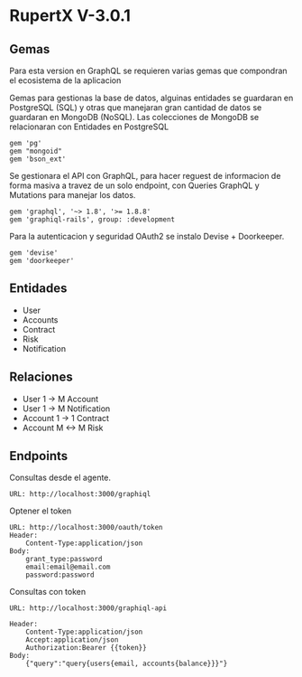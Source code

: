 # RupertX V-3.0.1


## Gemas

Para esta version en GraphQL se requieren varias gemas que compondran el ecosistema de la aplicacion


Gemas para gestionas la base de datos, alguinas entidades se guardaran en PostgreSQL (SQL) y otras que manejaran gran cantidad de datos se guardaran en MongoDB (NoSQL). Las colecciones de MongoDB se relacionaran con Entidades en PostgreSQL
```
gem 'pg'
gem "mongoid"
gem 'bson_ext'
```

Se gestionara el API con GraphQL, para hacer reguest de informacion de forma masiva a travez de un solo endpoint, con Queries GraphQL y Mutations para manejar los datos.

```
gem 'graphql', '~> 1.8', '>= 1.8.8'
gem 'graphiql-rails', group: :development
```

Para la autenticacion y seguridad OAuth2 se instalo Devise + Doorkeeper.

```
gem 'devise'
gem 'doorkeeper'
```

## Entidades

* User
* Accounts
* Contract
* Risk
* Notification

## Relaciones

* User 1 -> M Account
* User 1 -> M Notification
* Account 1 -> 1 Contract
* Account M <-> M Risk

## Endpoints

Consultas desde el agente.
```
URL: http://localhost:3000/graphiql
```

Optener el token
```
URL: http://localhost:3000/oauth/token
Header:
	Content-Type:application/json
Body:
	grant_type:password
	email:email@email.com
	password:password
```

Consultas con token

```
URL: http://localhost:3000/graphiql-api

Header:
	Content-Type:application/json
	Accept:application/json
	Authorization:Bearer {{token}}
Body:
	{"query":"query{users{email, accounts{balance}}}"}
```
